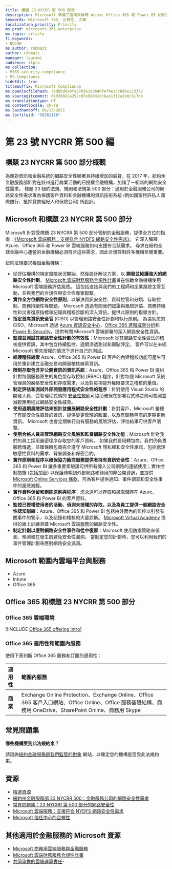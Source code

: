 ```yaml
---
title: 標題 23 NYCRR 第 500 部分
description: Microsoft 準備了指南來解釋 Azure、Office 365 和 Power BI 如何協助金融機構符合 23 NYCRR 500 需求。
keywords: Microsoft 365, 合規性, 方案
localization_priority: Priority
ms.prod: microsoft-365-enterprise
ms.topic: article
f1.keywords:
- NOCSH
ms.author: robmazz
author: robmazz
manager: laurawi
audience: itpro
ms.collection:
- M365-security-compliance
- MS-Compliance
hideEdit: true
titleSuffix: Microsoft Compliance
ms.openlocfilehash: 36d8bd6a0fa27056188b48fef4e1cc8d6e123372
ms.sourcegitcommit: 01938022a292c07e98041dc6ae1312a1b8c617db
ms.translationtype: HT
ms.contentlocale: zh-TW
ms.lasthandoff: 08/13/2021
ms.locfileid: "58261110"
---
```

# <a name="title-23-nycrr-part-500"></a>第 23 號 NYCRR 第 500 編

## <a name="title-23-nycrr-part-500-overview"></a>標題 23 NYCRR 第 500 部分概觀

為應對資訊和金融系統的網路安全性顯著且持續增加的威脅，在 2017 年，紐約州金融服務部針對在該州進行商業活動的已授權金融機構，加諸了一組新的網路安全性需求。 標題 23 紐約法規、規則和法規第 500 部分：適用於金融服務公司的網路安全性需求專為保護客戶資料和金融機構的資訊技術系統 (例如國家特許私人國際銀行、抵押貸款經紀人和保險公司) 所設計。

## <a name="microsoft-and-title-23-nycrr-part-500"></a>Microsoft 和標題 23 NYCRR 第 500 部分

Microsoft 針對受標題 23 NYCRR 第 500 部分管制的金融服務，提供全方位的指南：[《Microsoft 雲端服務：支援符合 NYDFS 網路安全性需求》](https://servicetrust.microsoft.com/ViewPage/TrustDocuments?command=Download&downloadType=Document&downloadId=f7e56dc6-4e52-4e9a-af06-aa41d5851d36&docTab=6d000410-c9e9-11e7-9a91-892aae8839ad_Compliance_Guides)。 它深入解釋 Azure、Office 365 和 Power BI 雲端服務如何支援符合該需求。 尋求在紐約全球金融中心運營的金融機構必須符合這些需求，因此合規性對許多機構至關重要。

紐約法規要求每個金融機構：

- 從評估機構的特定風險狀況開始，然後設計解決方案，以 **開發並維護強大的網路安全性計劃**。 [Microsoft 雲端財務服務合規性計畫](https://www.microsoft.com/download/confirmation.aspx?id=55332)旨在協助金融機構使用 Microsoft 雲端服務評估風險。 這包括直接與我們的工程師和企業風險主管互動，並與我們的合規性與安全性專家聯繫。
- **實作全方位網路安全性原則**，以解決資訊安全性、資料控管和分類、存取控制、商務持續性等問題。 Microsoft 透過有關我們認證與風險評估、商務持續性和災害復原指標和記錄與稽核診斷的深入資訊，提供此原則的指導方針。
- **指定首席資訊安全官** (CISO) 以管理網路安全性計劃和執行原則。 為協助您的 CISO，Microsoft 透過 [Azure 資訊安全中心](https://azure.microsoft.com/services/security-center/?v=17.23h)、[Office 365 進階威脅分析](/advanced-threat-analytics/)和 [Power BI Security](https://go.microsoft.com/fwlink/?LinkId=829185)，提供有關 Microsoft 雲端部署的深入網路安全性資訊。
- **監控並測試其網路安全性計劃的有效性**：Microsoft 從其網路安全性做法的稽核提供資訊，其中包含持續監控、週期滲透測試和弱點評定。 客戶可以在未經 Microsoft 預先授權的情況下進行自己的測試。
- **維護稽核線索** Azure、Office 365 和 Power BI 客戶的內建稽核功能可產生可用於重新建立金融交易和開發稽核線索資訊。
- **限制存取包含非公開資訊的資訊系統**：Azure、Office 365 和 Power BI 提供針對每個服務原生的角色型存取控制 (RBAC) 程序，針對每個 Microsoft 系統管理員的嚴格安全性和存取需求，以及對每項提升權限要求之稽核的量值。
- **制定評估和測試外部開發應用程式安全性的程序**：針對使用 Visual Studio 的開發人員，受管理程式碼的 [安全性規則](/visualstudio/code-quality/security-rules-rule-set-for-managed-code)可協助確保在部署程式碼之前可檢測並減輕應用程式網路安全性威脅。
- **使用週期風險評估來設計並擴展網路安全性計劃**：針對客戶，Microsoft 彙總了有關安全性威脅的資訊，提供變更管理的藍圖，以及有關轉包商的定期更新資訊。 Microsoft 也會定期執行自有服務的風險評估，評估結果可供客戶瀏覽。
- **使用合格人員來管理網路安全風險和監督網路安全性功能**：Microsoft 針對我們的員工採用嚴密程序存取您的客戶資料。 如果我們雇用轉包商，我們仍負責服務傳遞，並確保轉包商完全遵守 Microsoft 隱私權和安全性承諾，包括處理敏感性資料的需求、背景調查和保密合約。
- **實作原則和程序以確保協力廠商服務提供者持有資訊安全性**：Azure、Office 365 和 Power BI 讓多重要素驗證可供所有傳入公司網路的連結使用；實作控制措施 (包括加密) 以保護傳輸到外部網路和待用的非公開資訊，並提供 [Microsoft Online Services 條款](https://aka.ms/Online-Services-Terms)，可為客戶提供通知、事件調查和安全性事件的風險減輕。
- **實作資料保留和刪除原則與程序**：您永遠可以存取和擷取儲存在 Azure、Office 365 和 Power BI 的客戶資料。
- **監控已授權使用者的活動、偵測未授權的存取，以及為員工提供一般網路安全性認知訓練**：Azure、Office 365 和 Power BI 包括由外而內的監控以引發有關事件的警示，以及記錄和稽核的大量診斷。 [Microsoft Virtual Academy](https://mva.microsoft.com/) 提供的線上訓練涵蓋 Microsoft 雲端服務的網路安全性。
- **制定計劃以應對網路安全性事件和從中復原**：Microsoft 使用防禦策略來偵測、預測和在發生前避免安全性漏洞。 當制定您的計劃時，您可以利用我們的事件管理計劃來應對網路安全漏洞。

## <a name="microsoft-in-scope-cloud-platforms--services"></a>Microsoft 範圍內雲端平台與服務

- Azure
- Intune
- Office 365

## <a name="office-365-and-title-23-nycrr-part-500"></a>Office 365 和標題 23 NYCRR 第 500 部分

### <a name="office-365-cloud-environments"></a>Office 365 雲端環境

[!INCLUDE [Office 365 offering intro](../includes/o365-offering-introduction.md)]

### <a name="office-365-applicability-and-in-scope-services"></a>Office 365 適用性和範圍內服務

使用下表判斷 Office 365 服務和訂閱的適用性：

| **適用性** | **範圍內服務** |
|:------------------|:----------------------|
| **商業** | Exchange Online Protection、Exchange Online、Office 365 客戶入口網站、Office Online、Office 服務基礎結構、商務用 OneDrive、SharePoint Online、商務用 Skype |

## <a name="frequently-asked-questions"></a>常見問題集

**哪些機構受到此法規約束？**

請諮詢[紐約金融服務部我們監管的對象](https://go.microsoft.com/fwlink/p/?linkid=2099374) 網站，以確定您的機構是否受此法規約束。

## <a name="resources"></a>資源

- [精選資源](https://www.microsoft.com/trustcenter/compliance/NYCRR)
- [紐約州金融服務部 23 NYCRR 500：金融服務公司的網路安全性需求](https://go.microsoft.com/fwlink/p/?linkid=2098976)
- [常見問題集：23 NYCRR 第 500 部分的網路安全性](https://go.microsoft.com/fwlink/p/?linkid=2098977)
- [Microsoft 雲端服務：支援符合 NYDFS 網路安全性需求](https://servicetrust.microsoft.com/ViewPage/TrustDocuments?command=Download&downloadType=Document&downloadId=f7e56dc6-4e52-4e9a-af06-aa41d5851d36&docTab=6d000410-c9e9-11e7-9a91-892aae8839ad_Compliance_Guides)
- [Microsoft 信任中心的合規性](https://www.microsoft.com/trust-center/compliance/compliance-overview)

## <a name="other-microsoft-resources-for-financial-services"></a>其他適用於金融服務的 Microsoft 資源

- [Microsoft 商務用雲端服務與金融服務](https://www.microsoft.com/trustcenter/cloudservices/financialservices)
- [Microsoft 雲端財務服務合規性計畫](https://www.microsoft.com/download/confirmation.aspx?id=55332)
- [共同承擔的雲端運算責任](https://aka.ms/sharedresponsibility)- 
